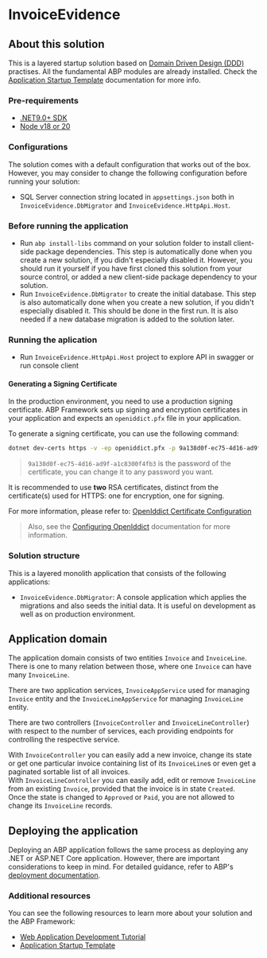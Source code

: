 ﻿# InvoiceEvidence

## About this solution

This is a layered startup solution based on [Domain Driven Design (DDD)](https://abp.io/docs/latest/framework/architecture/domain-driven-design) practises. All the fundamental ABP modules are already installed. Check the [Application Startup Template](https://abp.io/docs/latest/solution-templates/layered-web-application) documentation for more info.

### Pre-requirements

* [.NET9.0+ SDK](https://dotnet.microsoft.com/download/dotnet)
* [Node v18 or 20](https://nodejs.org/en)

### Configurations

The solution comes with a default configuration that works out of the box. However, you may consider to change the following configuration before running your solution:

- SQL Server connection string located in `appsettings.json` both in `InvoiceEvidence.DbMigrator` and `InvoiceEvidence.HttpApi.Host`.

### Before running the application

* Run `abp install-libs` command on your solution folder to install client-side package dependencies. This step is automatically done when you create a new solution, if you didn't especially disabled it. However, you should run it yourself if you have first cloned this solution from your source control, or added a new client-side package dependency to your solution.
* Run `InvoiceEvidence.DbMigrator` to create the initial database. This step is also automatically done when you create a new solution, if you didn't especially disabled it. This should be done in the first run. It is also needed if a new database migration is added to the solution later.

### Running the aplication

* Run `InvoiceEvidence.HttpApi.Host` project to explore API in swagger or run console client

#### Generating a Signing Certificate

In the production environment, you need to use a production signing certificate. ABP Framework sets up signing and encryption certificates in your application and expects an `openiddict.pfx` file in your application.

To generate a signing certificate, you can use the following command:

```bash
dotnet dev-certs https -v -ep openiddict.pfx -p 9a138d0f-ec75-4d16-ad9f-a1c8300f4fb3
```

> `9a138d0f-ec75-4d16-ad9f-a1c8300f4fb3` is the password of the certificate, you can change it to any password you want.

It is recommended to use **two** RSA certificates, distinct from the certificate(s) used for HTTPS: one for encryption, one for signing.

For more information, please refer to: [OpenIddict Certificate Configuration](https://documentation.openiddict.com/configuration/encryption-and-signing-credentials.html#registering-a-certificate-recommended-for-production-ready-scenarios)

> Also, see the [Configuring OpenIddict](https://abp.io/docs/latest/Deployment/Configuring-OpenIddict#production-environment) documentation for more information.

### Solution structure

This is a layered monolith application that consists of the following applications:

* `InvoiceEvidence.DbMigrator`: A console application which applies the migrations and also seeds the initial data. It is useful on development as well as on production environment.

## Application domain  

The application domain consists of two entities `Invoice` and `InvoiceLine`. There is one to many relation between those, where one `Invoice` can have many `InvoiceLine`.  

There are two application services, `InvoiceAppService` used for managing `Invoice` entity and the `InvoiceLineAppService` for managing `InvoiceLine` entity.  

There are two controllers (`InvoiceController` and `InvoiceLineController`) with respect to the number of services, each providing endpoints for controlling the respective service.  

With `InvoiceController` you can easily add a new invoice, change its state or get one particular invoice containing list of its `InvoiceLine`s or even get a paginated sortable list of all invoices.  
With `InvoiceLineController` you can easily add, edit or remove `InvoiceLine` from an existing `Invoice`, provided that the invoice is in state `Created`.  
Once the state is changed to `Approved` or `Paid`, you are not allowed to change its `InvoiceLine` records.  

## Deploying the application

Deploying an ABP application follows the same process as deploying any .NET or ASP.NET Core application. However, there are important considerations to keep in mind. For detailed guidance, refer to ABP's [deployment documentation](https://abp.io/docs/latest/Deployment/Index).

### Additional resources

You can see the following resources to learn more about your solution and the ABP Framework:

* [Web Application Development Tutorial](https://abp.io/docs/latest/tutorials/book-store/part-1)
* [Application Startup Template](https://abp.io/docs/latest/startup-templates/application/index)
